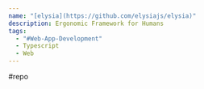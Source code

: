 ```yaml
---
name: "[elysia](https://github.com/elysiajs/elysia)"
description: Ergonomic Framework for Humans
tags:
  - "#Web-App-Development"
  - Typescript
  - Web
---
```

#repo